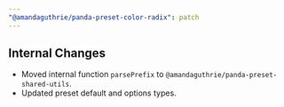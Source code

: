 ```yaml
---
"@amandaguthrie/panda-preset-color-radix": patch
---
```


## Internal Changes
- Moved internal function `parsePrefix` to `@amandaguthrie/panda-preset-shared-utils`.
- Updated preset default and options types.
